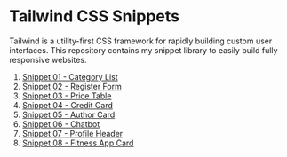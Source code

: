 # Tailwind CSS Snippets

Tailwind is a utility-first CSS framework for rapidly building custom user interfaces.
This repository contains my snippet library to easily build fully responsive websites.

01. [Snippet 01 - Category List](https://github.com/mauro-codes/tailwind-css-snippets/tree/master/snippet-01)
02. [Snippet 02 - Register Form](https://github.com/mauro-codes/tailwind-css-snippets/tree/master/snippet-02)
03. [Snippet 03 - Price Table](https://github.com/mauro-codes/tailwind-css-snippets/tree/master/snippet-03)
04. [Snippet 04 - Credit Card](https://github.com/mauro-codes/tailwind-css-snippets/tree/master/snippet-04)
05. [Snippet 05 - Author Card](https://github.com/mauro-codes/tailwind-css-snippets/tree/master/snippet-05)
06. [Snippet 06 - Chatbot](https://github.com/mauro-codes/tailwind-css-snippets/tree/master/snippet-06)
07. [Snippet 07 - Profile Header](https://github.com/mauro-codes/tailwind-css-snippets/tree/master/snippet-07)
08. [Snippet 08 - Fitness App Card](https://github.com/mauro-codes/tailwind-css-snippets/tree/master/snippet-08)